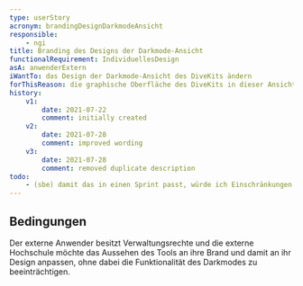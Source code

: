 ```yaml
---
type: userStory
acronym: brandingDesignDarkmodeAnsicht
responsible:
    - ngi
title: Branding des Designs der Darkmode-Ansicht
functionalRequirement: IndividuellesDesign
asA: anwenderExtern
iWantTo: das Design der Darkmode-Ansicht des DiveKits ändern
forThisReason: die graphische Oberfläche des DiveKits in dieser Ansicht an die Farben meiner Hochschule angepasst sind
history:
    v1:
        date: 2021-07-22
        comment: initially created
    v2:
        date: 2021-07-28
        comment: improved wording
    v3:
        date: 2021-07-28
        comment: removed duplicate description
todo:   
    - (sbe) damit das in einen Sprint passt, würde ich Einschränkungen / Klärungen einbauen - z.B. könnte das erfordern, SCSS-Dateien zu editieren und das System neu zu bauen. Das wäre machbar. Dann würde ich aber auch z.B. noch eine zweite US schreiben, wie man eine Anleitung dazu liest.     
---
```


## Bedingungen
Der externe Anwender besitzt Verwaltungsrechte und die externe Hochschule möchte das Aussehen des Tools an ihre Brand und damit an ihr Design anpassen, ohne dabei die Funktionalität des Darkmodes zu beeinträchtigen.